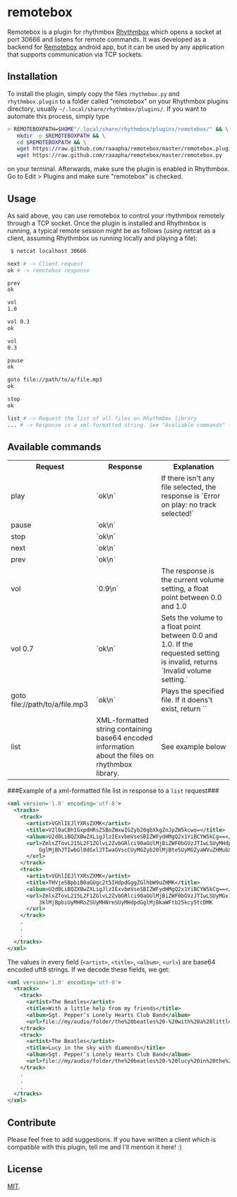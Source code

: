 remotebox
=========

Remotebox is a plugin for rhythmbox [Rhythmbox](http://projects.gnome.org/rhythmbox/) which opens a socket at port 30666 and listens for remote commands. It was developed as a backend for [Remotebox](http://not.online.yet/) android app, but it can be used by any application that supports communication via TCP sockets.

Installation
------------

To install the plugin, simply copy the files `rhythmbox.py` and `rhythmbox.plugin` to a folder called "remotebox" on your Rhythmbox plugins directory, usually `~/.local/share/rhythmbox/plugins/`. If you want to automate this process, simply type

```bash
> REMOTEBOXPATH=$HOME"/.local/share/rhythmbox/plugins/remotebox/" && \
   mkdir -p $REMOTEBOXPATH && \
   cd $REMOTEBOXPATH && \
   wget https://raw.github.com/raaapha/remotebox/master/remotebox.plugin && \
   wget https://raw.github.com/raaapha/remotebox/master/remotebox.py
```

on your terminal. Afterwards, make sure the plugin is enabled in Rhythmbox. Go to Edit > Plugins and make sure "remotebox" is checked.

Usage
-----

As said above, you can use remotebox to control your rhythmbox remotely through a TCP socket. Once the plugin is installed and Rhythmbox is running, a typical remote session might be as follows (using netcat as a client, assuming Rhythmbox us running locally and playing a file):

```bash
 $ netcat localhost 30666

next # -> Client request
ok # -> remotebox response

prev
ok

vol
1.0

vol 0.3
ok

vol
0.3

pause 
ok

goto file://path/to/a/file.mp3
ok

stop
ok

list # -> Request the list of all files on Rhythmbox library
... # -> Response is a xml-formatted string. See "Avaliable commands" for more information.
```

Available commands
------------------

<table>
<tr><th>Request</th><th>Response</th><th>Explanation</th></tr>
<tr><td>play</td><td>`ok\n`</td><td>If there isn't any file selected, the response is `Error on play: no track selected!`</td></tr>
<tr><td>pause</td><td>`ok\n`</td><td></td></tr>
<tr><td>stop</td><td>`ok\n`</td><td></td></tr>
<tr><td>next</td><td>`ok\n`</td><td></td></tr>
<tr><td>prev</td><td>`ok\n`</td><td></td></tr>
<tr><td>vol</td><td>`0.9\n`</td><td>The response is the current volume setting, a float point between 0.0 and 1.0</td></tr>
<tr><td>vol 0.7</td><td>`ok\n`</td><td>Sets the volume to a float point between 0.0 and 1.0. If the requested setting is invalid, returns `Invalid volume setting.`</td></tr>
<tr><td>goto file://path/to/a/file.mp3</td><td>`ok\n`</td><td>Plays the specified file. If it doens't exist, return ``</td></tr>
<tr><td>list</td><td>XML-formatted string containing base64 encoded information about the files on rhythmbox library.</td><td>See example below</td></tr>
</table>

###Example of a xml-formatted file list in response to a `list` request###

```xml
<xml version='1.0' encoding='utf-8'>
  <tracks>
    <track>
      <artist>VGhlIEJlYXRsZXMK</artist>
      <title>V2l0aCBhIGxpdHRsZSBoZWxwIGZyb20gbXkgZnJpZW5kcwo=</title>
      <album>U2d0LiBQZXBwZXLigJlzIExvbmVseSBIZWFydHMgQ2x1YiBCYW5kCg==</album>
      <url>ZmlsZTovL215L2F1ZGlvL2ZvbGRlci90aGUlMjBiZWF0bGVzJTIwLSUyMHdpd
          GglMjBhJTIwbGl0dGxlJTIwaGVscCUyMGZyb20lMjBteSUyMGZyaWVuZHMubXAzCg==
      </url>
    </track>
    <track>
      <artist>VGhlIEJlYXRsZXMK</artist>
      <title>THVjeSBpbiB0aGUgc2t5IHdpdGggZGlhbW9uZHMK</title>
      <album>U2d0LiBQZXBwZXLigJlzIExvbmVseSBIZWFydHMgQ2x1YiBCYW5kCg==</album>
      <url>ZmlsZTovL215L2F1ZGlvL2ZvbGRlci90aGUlMjBiZWF0bGVzJTIwLSUyMGx1Y
          3klMjBpbiUyMHRoZSUyMHNreSUyMHdpdGglMjBkaWFtb25kcy5tcDMK
      </url>
    </track>
    .
    .
    .
  </tracks>
</xml>

```
The values in every field (`<artist>`, `<title>`, `<album>`, `<url>`) are base64 encoded uft8 strings. If we decode these fields, we get:

```xml
<xml version='1.0' encoding='utf-8'>
  <tracks>
    <track>
      <artist>The Beatles</artist>
      <title>With a little help from my friends</title>
      <album>Sgt. Pepper’s Lonely Hearts Club Band</album>
      <url>file://my/audio/folder/the%20beatles%20-%20with%20a%20little%20help%20from%20my%20friends.mp3</url>
    </track>
    <track>
      <artist>The Beatles</artist>
      <title>Lucy in the sky with diamonds</title>
      <album>Sgt. Pepper’s Lonely Hearts Club Band</album>
      <url>file://my/audio/folder/the%20beatles%20-%20lucy%20in%20the%20sky%20with%20diamonds.mp3</url>
    </track>
    .
    .
    .
  </tracks>
</xml>

```

Contribute
----------

Please feel free to add suggestions. If you have written a client which is compatible with this plugin, tell me and I'll mention it here! :)

License
-------

[MIT](http://opensource.org/licenses/MIT).
